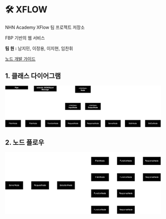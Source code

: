 # 🛠️ XFLOW
NHN Academy XFlow 팀 프로젝트 저장소

FBP 기반의 웹 서비스

**팀 원 :** 남지민, 이정용, 이지현, 임찬휘

[노드 개발 가이드](https://github.com/jeongyongs/xflow/tree/sample)

## 1. 클래스 다이어그램

![다이어그램](img/diagram.png)

## 2. 노드 플로우

![다이어그램](img/flow.png)